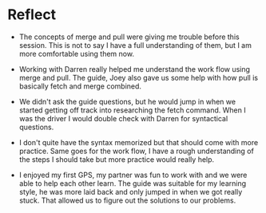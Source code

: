 # Reflect
* The concepts of merge and pull were giving me trouble before this
session. This is not to say I have a full understanding of them,
but I am more comfortable using them now.

* Working with Darren really helped me understand the work flow using
merge and pull. The guide, Joey also gave us some help with how pull
is basically fetch and merge combined.

* We didn't ask the guide questions, but he would jump in when we 
started getting off track into researching the fetch command. When 
I was the driver I would double check with Darren for syntactical questions.

* I don't quite have the syntax memorized but that should come with more 
practice. Same goes for the work flow, I have a rough understanding of the 
steps I should take but more practice would really help.

* I enjoyed my first GPS, my partner was fun to work with and we were
able to help each other learn. The guide was suitable for my learning style, 
he was more laid back and only jumped in when we got really stuck. That allowed
us to figure out the solutions to our problems.